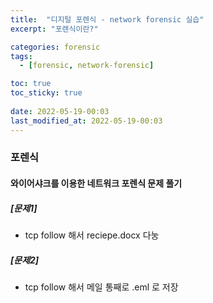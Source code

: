 ```yaml
---
title:  "디지털 포렌식 - network forensic 실습"
excerpt: "포렌식이란?"

categories: forensic
tags:
  - [forensic, network-forensic]

toc: true
toc_sticky: true
 
date: 2022-05-19-00:03
last_modified_at: 2022-05-19-00:03
---
```


### 포렌식
#### 와이어샤크를 이용한 네트워크 포렌식 문제 풀기

##### [문제1] 

- tcp follow 해서 reciepe.docx 다눙

##### [문제2]

- tcp follow 해서 메일 통째로 .eml 로 저장